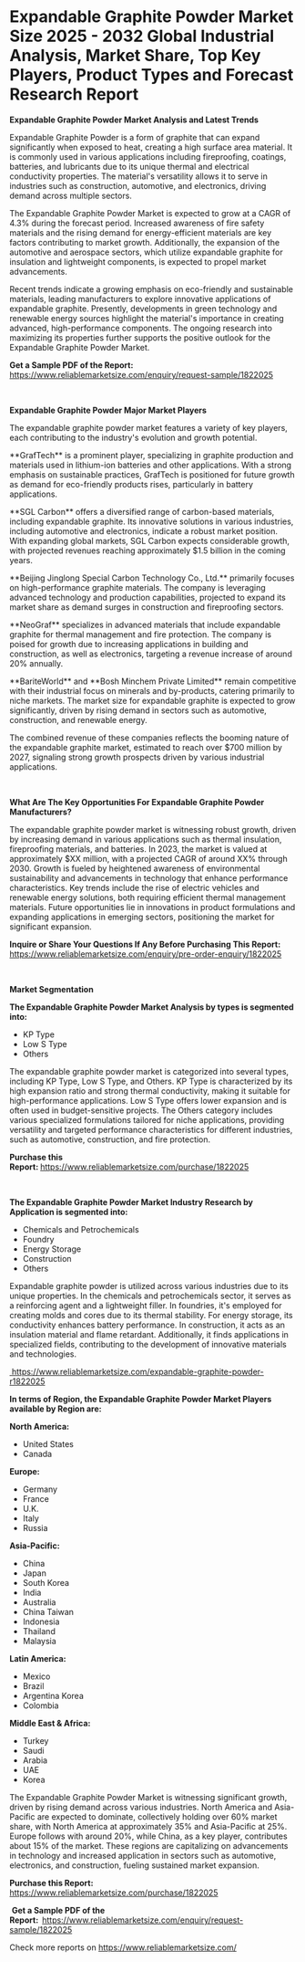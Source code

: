 <p><h1>Expandable Graphite Powder Market Size 2025 - 2032 Global Industrial Analysis, Market Share, Top Key Players, Product Types and Forecast Research Report</h1></p><p><strong>Expandable Graphite Powder Market Analysis and Latest Trends</strong></p>
<p><p>Expandable Graphite Powder is a form of graphite that can expand significantly when exposed to heat, creating a high surface area material. It is commonly used in various applications including fireproofing, coatings, batteries, and lubricants due to its unique thermal and electrical conductivity properties. The material's versatility allows it to serve in industries such as construction, automotive, and electronics, driving demand across multiple sectors.</p><p>The Expandable Graphite Powder Market is expected to grow at a CAGR of 4.3% during the forecast period. Increased awareness of fire safety materials and the rising demand for energy-efficient materials are key factors contributing to market growth. Additionally, the expansion of the automotive and aerospace sectors, which utilize expandable graphite for insulation and lightweight components, is expected to propel market advancements. </p><p>Recent trends indicate a growing emphasis on eco-friendly and sustainable materials, leading manufacturers to explore innovative applications of expandable graphite. Presently, developments in green technology and renewable energy sources highlight the material's importance in creating advanced, high-performance components. The ongoing research into maximizing its properties further supports the positive outlook for the Expandable Graphite Powder Market.</p></p>
<p><strong>Get a Sample PDF of the Report:&nbsp;</strong> <a href="https://www.reliablemarketsize.com/enquiry/request-sample/1822025?utm_campaign=2626&utm_medium=2&utm_source=Github&utm_content=ia&utm_term=01042025&utm_id=expandable-graphite-powder">https://www.reliablemarketsize.com/enquiry/request-sample/1822025</a></p>
<p>&nbsp;</p>
<p><strong>Expandable Graphite Powder Major Market Players</strong></p>
<p><p>The expandable graphite powder market features a variety of key players, each contributing to the industry's evolution and growth potential. </p><p>**GrafTech** is a prominent player, specializing in graphite production and materials used in lithium-ion batteries and other applications. With a strong emphasis on sustainable practices, GrafTech is positioned for future growth as demand for eco-friendly products rises, particularly in battery applications.</p><p>**SGL Carbon** offers a diversified range of carbon-based materials, including expandable graphite. Its innovative solutions in various industries, including automotive and electronics, indicate a robust market position. With expanding global markets, SGL Carbon expects considerable growth, with projected revenues reaching approximately $1.5 billion in the coming years.</p><p>**Beijing Jinglong Special Carbon Technology Co., Ltd.** primarily focuses on high-performance graphite materials. The company is leveraging advanced technology and production capabilities, projected to expand its market share as demand surges in construction and fireproofing sectors.</p><p>**NeoGraf** specializes in advanced materials that include expandable graphite for thermal management and fire protection. The company is poised for growth due to increasing applications in building and construction, as well as electronics, targeting a revenue increase of around 20% annually.</p><p>**BariteWorld** and **Bosh Minchem Private Limited** remain competitive with their industrial focus on minerals and by-products, catering primarily to niche markets. The market size for expandable graphite is expected to grow significantly, driven by rising demand in sectors such as automotive, construction, and renewable energy.</p><p>The combined revenue of these companies reflects the booming nature of the expandable graphite market, estimated to reach over $700 million by 2027, signaling strong growth prospects driven by various industrial applications.</p></p>
<p>&nbsp;</p>
<p><strong>What Are The Key Opportunities For Expandable Graphite Powder Manufacturers?</strong></p>
<p><p>The expandable graphite powder market is witnessing robust growth, driven by increasing demand in various applications such as thermal insulation, fireproofing materials, and batteries. In 2023, the market is valued at approximately $XX million, with a projected CAGR of around XX% through 2030. Growth is fueled by heightened awareness of environmental sustainability and advancements in technology that enhance performance characteristics. Key trends include the rise of electric vehicles and renewable energy solutions, both requiring efficient thermal management materials. Future opportunities lie in innovations in product formulations and expanding applications in emerging sectors, positioning the market for significant expansion.</p></p>
<p><strong>Inquire or Share Your Questions If Any Before Purchasing This Report:</strong> <a href="https://www.reliablemarketsize.com/enquiry/pre-order-enquiry/1822025?utm_campaign=2626&utm_medium=2&utm_source=Github&utm_content=ia&utm_term=01042025&utm_id=expandable-graphite-powder">https://www.reliablemarketsize.com/enquiry/pre-order-enquiry/1822025</a></p>
<p>&nbsp;</p>
<p><strong>Market Segmentation</strong></p>
<p><strong>The Expandable Graphite Powder Market Analysis by types is segmented into:</strong></p>
<p><ul><li>KP Type</li><li>Low S Type</li><li>Others</li></ul></p>
<p><p>The expandable graphite powder market is categorized into several types, including KP Type, Low S Type, and Others. KP Type is characterized by its high expansion ratio and strong thermal conductivity, making it suitable for high-performance applications. Low S Type offers lower expansion and is often used in budget-sensitive projects. The Others category includes various specialized formulations tailored for niche applications, providing versatility and targeted performance characteristics for different industries, such as automotive, construction, and fire protection.</p></p>
<p><strong>Purchase this Report:&nbsp;</strong><a href="https://www.reliablemarketsize.com/purchase/1822025?utm_campaign=2626&utm_medium=2&utm_source=Github&utm_content=ia&utm_term=01042025&utm_id=expandable-graphite-powder">https://www.reliablemarketsize.com/purchase/1822025</a></p>
<p>&nbsp;</p>
<p><strong>The Expandable Graphite Powder Market Industry Research by Application is segmented into:</strong></p>
<p><ul><li>Chemicals and Petrochemicals</li><li>Foundry</li><li>Energy Storage</li><li>Construction</li><li>Others</li></ul></p>
<p><p>Expandable graphite powder is utilized across various industries due to its unique properties. In the chemicals and petrochemicals sector, it serves as a reinforcing agent and a lightweight filler. In foundries, it's employed for creating molds and cores due to its thermal stability. For energy storage, its conductivity enhances battery performance. In construction, it acts as an insulation material and flame retardant. Additionally, it finds applications in specialized fields, contributing to the development of innovative materials and technologies.</p></p>
<p><a href="https://www.reliablemarketsize.com/expandable-graphite-powder-r1822025?utm_campaign=2626&utm_medium=2&utm_source=Github&utm_content=ia&utm_term=01042025&utm_id=expandable-graphite-powder">&nbsp;https://www.reliablemarketsize.com/expandable-graphite-powder-r1822025</a></p>
<p><strong>In terms of Region, the Expandable Graphite Powder Market Players available by Region are:</strong></p>
<p>
    <p> <strong> North America: </strong>
        <ul>
            <li>United States</li>
            <li>Canada</li>
        </ul>
        </p> 
    <p> <strong> Europe: </strong>
        <ul>
            <li>Germany</li>
            <li>France</li>
            <li>U.K.</li>
            <li>Italy</li>
            <li>Russia</li>
        </ul>
        </p> 
    <p> <strong> Asia-Pacific: </strong>
        <ul>
            <li>China</li>
            <li>Japan</li>
            <li>South Korea</li>
            <li>India</li>
            <li>Australia</li>
            <li>China Taiwan</li>
            <li>Indonesia</li>
            <li>Thailand</li>
            <li>Malaysia</li>
        </ul>
        </p> 
    <p> <strong> Latin America: </strong>
        <ul>
            <li>Mexico</li>
            <li>Brazil</li>
            <li>Argentina Korea</li>
            <li>Colombia</li>
        </ul>
        </p> 
    <p> <strong> Middle East & Africa: </strong>
        <ul>
            <li>Turkey</li>
            <li>Saudi</li>
            <li>Arabia</li>
            <li>UAE</li>
            <li>Korea</li>
        </ul>
    </p>
    </p>
<p><p>The Expandable Graphite Powder Market is witnessing significant growth, driven by rising demand across various industries. North America and Asia-Pacific are expected to dominate, collectively holding over 60% market share, with North America at approximately 35% and Asia-Pacific at 25%. Europe follows with around 20%, while China, as a key player, contributes about 15% of the market. These regions are capitalizing on advancements in technology and increased application in sectors such as automotive, electronics, and construction, fueling sustained market expansion.</p></p>
<p><strong>Purchase this Report: </strong><a href="https://www.reliablemarketsize.com/purchase/1822025?utm_campaign=2626&utm_medium=2&utm_source=Github&utm_content=ia&utm_term=01042025&utm_id=expandable-graphite-powder">https://www.reliablemarketsize.com/purchase/1822025</a></p>
<p>&nbsp;<strong>Get a Sample PDF of the Report:&nbsp;&nbsp;</strong><a href="https://www.reliablemarketsize.com/enquiry/request-sample/1822025?utm_campaign=2626&utm_medium=2&utm_source=Github&utm_content=ia&utm_term=01042025&utm_id=expandable-graphite-powder">https://www.reliablemarketsize.com/enquiry/request-sample/1822025</a></p>
<p><strong></strong></p>
<p>Check more reports on <a href="https://www.reliablemarketsize.com/?utm_campaign=2626&utm_medium=2&utm_source=Github&utm_content=ia&utm_term=01042025&utm_id=expandable-graphite-powder">https://www.reliablemarketsize.com/</a></p>